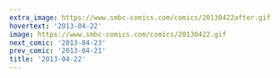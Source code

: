 ```yaml
---
extra_image: https://www.smbc-comics.com/comics/20130422after.gif
hovertext: '2013-04-22'
image: https://www.smbc-comics.com/comics/20130422.gif
next_comic: '2013-04-23'
prev_comic: '2013-04-21'
title: '2013-04-22'
---
```


